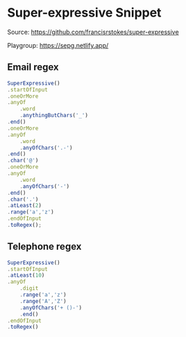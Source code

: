 # Super-expressive Snippet

Source: https://github.com/francisrstokes/super-expressive

Playgroup: https://sepg.netlify.app/

## Email regex

```typescript
SuperExpressive()
.startOfInput
.oneOrMore
.anyOf
    .word
    .anythingButChars('_')
.end()
.oneOrMore
.anyOf
    .word
    .anyOfChars('.-')
.end()
.char('@')
.oneOrMore
.anyOf
    .word
    .anyOfChars('-')
.end()
.char('.')
.atLeast(2)
.range('a','z')
.endOfInput
.toRegex();
```

## Telephone regex

```typescript
SuperExpressive()
.startOfInput
.atLeast(10)
.anyOf
    .digit
    .range('a','z')
    .range('A','Z')
    .anyOfChars('+ ()-')
    .end()
.endOfInput
.toRegex()
```


